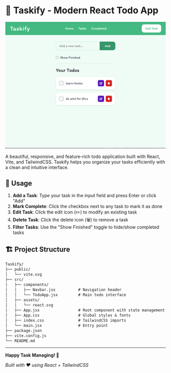 # 🚀 Taskify - Modern React Todo App

![Taskify App](image.png)

A beautiful, responsive, and feature-rich todo application built with React, Vite, and TailwindCSS. Taskify helps you organize your tasks efficiently with a clean and intuitive interface.


## 📱 Usage

1. **Add a Task**: Type your task in the input field and press Enter or click "Add"
2. **Mark Complete**: Click the checkbox next to any task to mark it as done
3. **Edit Task**: Click the edit icon (✏️) to modify an existing task
4. **Delete Task**: Click the delete icon (🗑️) to remove a task
5. **Filter Tasks**: Use the "Show Finished" toggle to hide/show completed tasks

## 🏗️ Project Structure

```
Taskify/
├── public/
│   └── vite.svg
├── src/
│   ├── components/
│   │   ├── Navbar.jsx          # Navigation header
│   │   └── TodoApp.jsx         # Main todo interface
│   ├── assets/
│   │   └── react.svg
│   ├── App.jsx                 # Root component with state management
│   ├── App.css                 # Global styles & fonts
│   ├── index.css               # TailwindCSS imports
│   └── main.jsx                # Entry point
├── package.json
├── vite.config.js
└── README.md
```


---

**Happy Task Managing! 🎯**

_Built with ❤️ using React + TailwindCSS_
